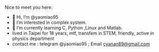 Nice to meet you here:

- 👋 Hi, I’m @yaomiao95
- 👀 I’m interested in complex system.
- 🌱 I’m currently learning C, Python ,Linux and Matlab.
- lived in Taipei for 18 years, mtf, transfem in STEM, friendly, active in physics department
- contact me :  telegram @yaomiao95 ; Email cyanan89@gmail.com

<!---
yaomiao95/yaomiao95 is a ✨ special ✨ repository because its `README.md` (this file) appears on your GitHub profile.
You can click the Preview link to take a look at your changes.
--->
